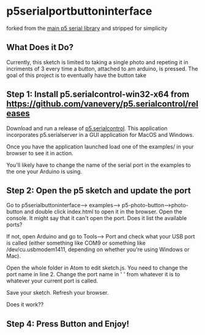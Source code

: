 p5serialportbuttoninterface 
=============
forked from the [main p5 serial library](https://github.com/vanevery/p5.serialport) and stripped for simplicity 


What Does it Do?
----------------
Currently, this sketch is limited to taking a single photo and repeting it in incriments of 3 every time a button, attached to am arduino, is pressed. The goal of this project is to eventually have the button take 

Step 1: Install p5.serialcontrol-win32-x64 from https://github.com/vanevery/p5.serialcontrol/releases
-----------------

Download and run a release of [p5.serialcontrol](https://github.com/vanevery/p5.serialcontrol/releases). This application incorporates p5.serialserver in a GUI application for MacOS and Windows.

Once you have the application launched load one of the examples/ in your browser to see it in action.

You'll likely have to change the name of the serial port in the examples to the one your Arduino is using.


Step 2: Open the p5 sketch and update the port
-----------------

Go to p5serialbuttoninterface--> examples--> p5-photo-button-->photo-button and double click index.html to open it in the browser. 
Open the console.
It might say that it can't open the port. Does it list the available ports? 

If not, open Arduino and go to Tools--> Port and check what your USB port is called (either something like COM9 or something like /dev/cu.usbmodem1411, depending on whether you're using Windows or Mac). 

Open the whole folder in Atom to edit sketch.js.
You need to change the port name in line 2. 
Change the port name in ' ' from whatever it is to whatever your current port is called.

Save your sketch. 
Refresh your browser.

Does it work??

Step 4: Press Button and Enjoy!
-------------------


